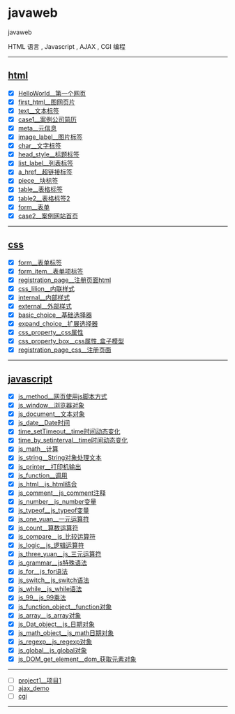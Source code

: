 # javaweb

javaweb

HTML 语言 , Javascript , AJAX , CGI 编程

----------------

## [html](html)

- [x] [HelloWorld__第一个网页](html/helloworld/helloworld.html)
- [x] [first_html__图网页片](html/first_html/first_html.html)
- [x] [text__文本标签](html/text/text.html)
- [x] [case1__案例公司简历](html/case1/case1.html)
- [x] [meta__元信息](html/meta/meta.html)
- [x] [image_label__图片标签](html/image_label/image_label.html)
- [x] [char__文字标签](html/char/char.html)
- [x] [head_style__标题标签](html/head_style/head_style.html)
- [x] [list_label__列表标签](html/list_label/list_label.html)
- [x] [a_href__超链接标签](html/a_href/a_href.html)
- [x] [piece__块标签](html/piece/piece.html)
- [x] [table__表格标签](html/table/table.html)
- [x] [table2__表格标签2](html/table2/table2.html)
- [x] [form__表单](html/form/form.html)
- [x] [case2__案例网站首页](html/case2/case2.html)

---------------

## [css](css)

- [x] [form__表单标签](css/form/form.html)
- [x] [form_item__表单项标签](css/form_item/form_item.html)
- [x] [registration_page__注册页面html](css/registration_page/registration_page.html)
- [x] [css_lilion__内联样式](css/css_lilion/css_lilion.html)
- [x] [internal__内部样式](css/internal/internal.html)
- [x] [external__外部样式](css/external/external.html)
- [x] [basic_choice__基础选择器](css/basic_choice/basic_choice.html)
- [x] [expand_choice__扩展选择器](css/expand_choice/expand_choice.html)
- [x] [css_property__css属性](css/css_property/css_property.html)
- [x] [css_property_box__css属性_盒子模型](css/css_property_box/css_property_box.html)
- [x] [registration_page_css__注册页面](css/registration_page_css/registration_page_css.html)

---------------

## [javascript](javascript)

- [x] [js_method__网页使用js脚本方式](javascript/js_method)
- [x] [js_window__浏览器对象](javascript/js_window)
- [x] [js_document__文本对象](javascript/js_document)
- [x] [js_date__Date时间](javascript/js_date)
- [x] [time_setTimeout__time时间动态变化](javascript/time_setTimeout)
- [x] [time_by_setinterval__time时间动态变化](javascript/time_by_setinterval)
- [x] [js_math__计算](javascript/js_math)
- [x] [js_string__String对象处理文本](javascript/js_string)
- [x] [js_printer__打印机输出](javascript/js_printer)
- [x] [js_function__调用](javascript/js_function)
- [x] [js_html__js_html结合](javascript/js_html/js_html.html)
- [x] [js_comment__js_comment注释](javascript/js_comment/js_comment.html)
- [x] [js_number__js_number变量](javascript/js_number/js_number.html)
- [x] [js_typeof__js_typeof变量](javascript/js_typeof/js_typeof.html)
- [x] [js_one_yuan__一元运算符](javascript/js_one_yuan/js_one_yuan.html)
- [x] [js_count__算数运算符](javascript/js_count/js_count.html)
- [x] [js_compare__js_比较运算符](javascript/js_compare/js_compare.html)
- [x] [js_logic__js_逻辑运算符](javascript/js_logic/js_logic.html)
- [x] [js_three_yuan__js_三元运算符](javascript/js_three_yuan/js_three_yuan.html)
- [x] [js_grammar__js特殊语法](javascript/js_grammar/js_grammar.html)
- [x] [js_for__js_for语法](javascript/js_for/js_for.html)
- [x] [js_switch__js_switch语法](javascript/js_switch/js_switch.html)
- [x] [js_while__js_while语法](javascript/js_while/js_while.html)
- [x] [js_99__js_99乘法](javascript/js_99/js_99.html)
- [x] [js_function_object__function对象](javascript/js_function_object/js_function_object.html)
- [x] [js_array__js_array对象](javascript/js_array/js_array.html)
- [x] [js_Dat_object__js_日期对象](javascript/js_Dat_objecte/js_Dat_objecte.html)
- [x] [js_math_object__js_math日期对象](javascript/js_js_math_objectmath/js_math_object.html)
- [x] [js_regexp__js_regexp对象](javascript/js_regexp/js_regexp.html)
- [x] [js_global__js_global对象](javascript/js_global/js_global.html)
- [x] [js_DOM_get_element__dom_获取元素对象](javascript/js_DOM_get_element/js_DOM_get_element.html)

------------

- [ ] [project1__项目1](project1)
- [ ] [ajax_demo](ajax_demo)
- [ ] [cgi](cgi)

----------------
